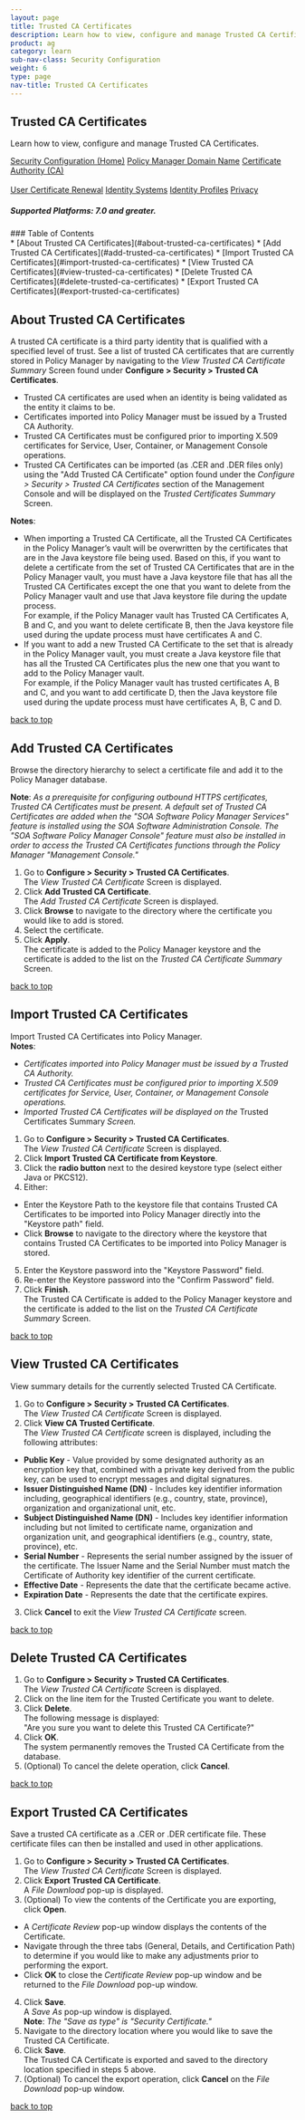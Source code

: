 ```yaml
---
layout: page
title: Trusted CA Certificates
description: Learn how to view, configure and manage Trusted CA Certificates.
product: ag
category: learn
sub-nav-class: Security Configuration
weight:	6
type: page
nav-title: Trusted CA Certificates
---
```


## Trusted CA Certificates
Learn how to view, configure and manage Trusted CA Certificates.

<a href="../security_config/security_configuration_toc.html" class="button secondary">Security Configuration (Home)</a> <a href="../security_config/policy_manager_domain.html" class="button secondary">Policy Manager Domain Name</a> <a href="../security_config/certificate_authority.html" class="button secondary">Certificate Authority (CA)</a> <br><br> <a href="../security_config/user_certificate_renewal.html" class="button secondary">User Certificate Renewal</a>  <a href="../security_config/identity_systems.html" class="button secondary">Identity Systems</a> <a href="../security_config/identity_profiles.html" class="button secondary">Identity Profiles</a> <a href="../security_config/privacy.html" class="button secondary">Privacy</a>
<h5 class="stamp">Supported Platforms: 7.0 and greater.</h5>
### Table of Contents
<div id="toc-marker"></div>
* [About Trusted CA Certificates](#about-trusted-ca-certificates)
* [Add Trusted CA Certificates](#add-trusted-ca-certificates)
* [Import Trusted CA Certificates](#import-trusted-ca-certificates)
* [View Trusted CA Certificates](#view-trusted-ca-certificates)
* [Delete Trusted CA Certificates](#delete-trusted-ca-certificates)
* [Export Trusted CA Certificates](#export-trusted-ca-certificates)



## About Trusted CA Certificates
A trusted CA certificate is a third party identity that is qualified with a specified level of trust. See a list of trusted CA certificates that are currently stored in Policy Manager by navigating to the *View Trusted CA Certificate Summary* Screen found under **Configure > Security > Trusted CA Certificates**.

* Trusted CA certificates are used when an identity is being validated as the entity it claims to be. 
* Certificates imported into Policy Manager must be issued by a Trusted CA Authority. 
* Trusted CA Certificates must be configured prior to importing X.509 certificates for Service, User, Container, or Management Console operations.
* Trusted CA Certificates can be imported (as .CER and .DER files only) using the "Add Trusted CA Certificate" option found under the *Configure > Security > Trusted CA Certificates* section of the Management Console and will be displayed on the *Trusted Certificates Summary* Screen.
**Notes**:  * When importing a Trusted CA Certificate, all the Trusted CA Certificates in the Policy Manager’s vault will be overwritten by the certificates that are in the Java keystore file being used. Based on this, if you want to delete a certificate from the set of Trusted CA Certificates that are in the Policy Manager vault, you must have a Java keystore file that has all the Trusted CA Certificates except the one that you want to delete from the Policy Manager vault and use that Java keystore file during the update process.  For example, if the Policy Manager vault has Trusted CA Certificates A, B and C, and you want to delete certificate B, then the Java keystore file used during the update process must have certificates A and C.* If you want to add a new Trusted CA Certificate to the set that is already in the Policy Manager vault, you must create a Java keystore file that has all the Trusted CA Certificates plus the new one that you want to add to the Policy Manager vault.  For example, if the Policy Manager vault has trusted certificates A, B and C, and you want to add certificate D, then the Java keystore file used during the update process must have certificates A, B, C and D.
<a href="#top">back to top</a> 


## Add Trusted CA Certificates
Browse the directory hierarchy to select a certificate file and add it to the Policy Manager database.

**Note**: *As a prerequisite for configuring outbound HTTPS certificates, Trusted CA Certificates must be present. A default set of Trusted CA Certificates are added when the "SOA Software Policy Manager Services" feature is installed using the SOA Software Administration Console. The "SOA Software Policy Manager Console" feature must also be installed in order to access the Trusted CA Certificates functions through the Policy Manager "Management Console."*

1. Go to **Configure > Security > Trusted CA Certificates**.  
The *View Trusted CA Certificate* Screen is displayed.
2. Click **Add Trusted CA Certificate**.  
The *Add Trusted CA Certificate* Screen is displayed.
3. Click **Browse** to navigate to the directory where the certificate you would like to add is stored.
4. Select the certificate.
5. Click **Apply**.  
The certificate is added to the Policy Manager keystore and the certificate is added to the list on the *Trusted CA Certificate Summary* Screen.

<a href="#top">back to top</a> 


## Import Trusted CA Certificates
Import Trusted CA Certificates into Policy Manager.  
**Notes**:
  
* *Certificates imported into Policy Manager must be issued by a Trusted CA Authority.*
* *Trusted CA Certificates must be configured prior to importing X.509 certificates for Service, User, Container, or Management Console operations.*
* *Imported Trusted CA Certificates will be displayed on the* Trusted Certificates Summary *Screen.*

1. Go to **Configure > Security > Trusted CA Certificates**.  
The *View Trusted CA Certificate* Screen is displayed.
2. Click **Import Trusted CA Certificate from Keystore**.
3. Click the **radio button** next to the desired keystore type (select either Java or PKCS12).
4. Either:  
  * Enter the Keystore Path to the keystore file that contains Trusted CA Certificates to be imported into Policy Manager directly into the "Keystore path" field.
  * Click **Browse** to navigate to the directory where the keystore that contains Trusted CA Certificates to be imported into Policy Manager is stored.
5. Enter the Keystore password into the "Keystore Password" field.
6. Re-enter the Keystore password into the "Confirm Password" field.
7. Click **Finish**.  
The Trusted CA Certificate is added to the Policy Manager keystore and the certificate is added to the list on the *Trusted CA Certificate Summary* Screen. 

<a href="#top">back to top</a> 


## View Trusted CA Certificates
View summary details for the currently selected Trusted CA Certificate.

1. Go to **Configure > Security > Trusted CA Certificates**.  
The *View Trusted CA Certificate* Screen is displayed.
2. Click **View CA Trusted Certificate**.  
The *View Trusted CA Certificate* screen is displayed, including the following attributes:  
  * **Public Key** - Value provided by some designated authority as an encryption key that, combined with a private key derived from the public key, can be used to encrypt messages and digital signatures.
  * **Issuer Distinguished Name (DN)** - Includes key identifier information including, geographical identifiers (e.g., country, state, province), organization and organizational unit, etc.
  * **Subject Distinguished Name (DN)** - Includes key identifier information including but not limited to certificate name, organization and organization unit, and geographical identifiers (e.g., country, state, province), etc.
  * **Serial Number** - Represents the serial number assigned by the issuer of the certificate. The Issuer Name and the Serial Number must match the Certificate of Authority key identifier of the current certificate.
  * **Effective Date** - Represents the date that the certificate became active.
  * **Expiration Date** - Represents the date that the certificate expires.
3. Click **Cancel** to exit the *View Trusted CA Certificate* screen.


<a href="#top">back to top</a> 


## Delete Trusted CA Certificates

1. Go to **Configure > Security > Trusted CA Certificates**.  
The *View Trusted CA Certificate* Screen is displayed.
2. Click on the line item for the Trusted Certificate you want to delete.
3. Click **Delete**.  
The following message is displayed:  
"Are you sure you want to delete this Trusted CA Certificate?"
4. Click **OK**.  
The system permanently removes the Trusted CA Certificate from the database.
5. (Optional) To cancel the delete operation, click **Cancel**.


<a href="#top">back to top</a> 


## Export Trusted CA Certificates
Save a trusted CA certificate as a .CER or .DER certificate file. These certificate files can then be installed and used in other applications.

1. Go to **Configure > Security > Trusted CA Certificates**.  
The *View Trusted CA Certificate* Screen is displayed.
2. Click **Export Trusted CA Certificate**.  
A *File Download* pop-up is displayed.
3. (Optional) To view the contents of the Certificate you are exporting, click **Open**.  
  * A *Certificate Review* pop-up window displays the contents of the Certificate.
  * Navigate through the three tabs (General, Details, and Certification Path) to determine if you would like to make any adjustments prior to performing the export.
  * Click **OK** to close the *Certificate Review* pop-up window and be returned to the *File Download* pop-up window.
4. Click **Save**.  
A *Save As* pop-up window is displayed.  
**Note**: *The "Save as type" is "Security Certificate."* 
5. Navigate to the directory location where you would like to save the Trusted CA Certificate.
6. Click **Save**.  
The Trusted CA Certificate is exported and saved to the directory location specified in steps 5 above.
7. (Optional) To cancel the export operation, click **Cancel** on the *File Download* pop-up window.

<a href="#top">back to top</a> 